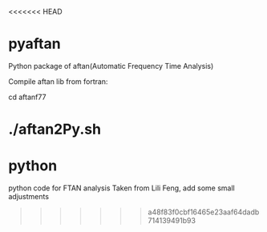 <<<<<<< HEAD
# pyaftan
Python package of aftan(Automatic Frequency Time Analysis)

Compile aftan lib from fortran:

cd aftanf77

./aftan2Py.sh
=======
# python
python code for FTAN analysis
Taken from Lili Feng, add some small adjustments
>>>>>>> a48f83f0cbf16465e23aaf64dadb714139491b93
